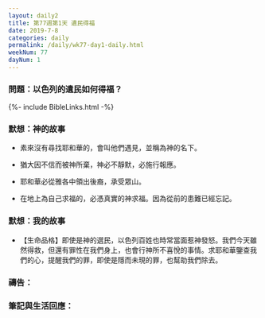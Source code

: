 ```yaml
---
layout: daily2
title: 第77週第1天 遺民得福
date: 2019-7-8
categories: daily
permalink: /daily/wk77-day1-daily.html
weekNum: 77
dayNum: 1
---
```


### 問題：以色列的遺民如何得福？

{%- include BibleLinks.html -%}

### 默想：神的故事
+ 素來沒有尋找耶和華的，會叫他們遇見，並稱為神的名下。

+ 猶大因不信而被神所棄，神必不靜默，必施行報應。

+ 耶和華必從雅各中領出後裔，承受眾山。

+ 在地上為自己求福的，必憑真實的神求福。因為從前的患難已經忘記。

### 默想：我的故事
+ 【生命品格】即使是神的選民，以色列百姓也時常當面惹神發怒。我們今天雖然得救，但還有罪性在我們身上，也會行神所不喜悅的事情。求耶和華鑒查我們的心，提醒我們的罪，即使是隱而未現的罪，也幫助我們除去。

### 禱告：

### 筆記與生活回應：

